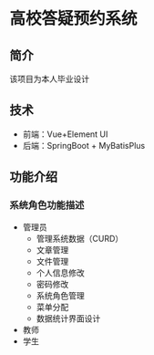 # 高校答疑预约系统

## 简介
该项目为本人毕业设计

## 技术
- 前端：Vue+Element UI
- 后端：SpringBoot + MyBatisPlus

## 功能介绍

### 系统角色功能描述
- 管理员 
  - 管理系统数据（CURD）
  - 文章管理
  - 文件管理
  - 个人信息修改
  - 密码修改
  - 系统角色管理
  - 菜单分配
  - 数据统计界面设计
- 教师 
- 学生
